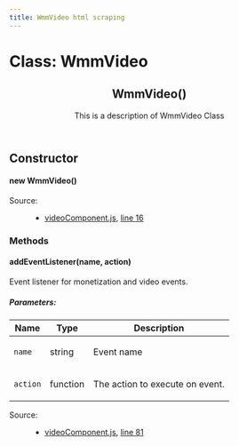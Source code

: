 ```yaml
---
title: WmmVideo html scraping
---
```


<!--link type="text/css" rel="stylesheet" href="/jsdoc/styles/prettify-tomorrow.css"></link>
<link type="text/css" rel="stylesheet" href="/jsdoc/styles/jsdoc-default.css"></link-->


<div id="main">

<h1 class="page-title">Class: WmmVideo</h1>






<section>

<header>

<h2><span class="attribs"><span class="type-signature"></span></span>WmmVideo<span class="signature">()</span><span class="type-signature"></span></h2>

<div class="class-description">This is a description of WmmVideo Class</div>


</header>

<article>
<div class="container-overview">




<h2>Constructor</h2>



<h4 class="name" id="WmmVideo"><span class="type-signature"></span>new WmmVideo<span class="signature">()</span><span class="type-signature"></span></h4>




<dl class="details">






<dt class="tag-source">Source:</dt>
<dd class="tag-source"><ul class="dummy"><li>
<a href="videoComponent.js.html">videoComponent.js</a>, <a href="videoComponent.js.html#line16">line 16</a>
</li></ul></dd>







</dl>







</div>
















<h3 class="subsection-title">Methods</h3>







<h4 class="name" id="addEventListener"><span class="type-signature"></span>addEventListener<span class="signature">(name, action)</span><span class="type-signature"></span></h4>






<div class="description">
    Event listener for monetization and video events.
</div>









<h5>Parameters:</h5>


<table class="params">
<thead>
<tr>

  <th>Name</th>


  <th>Type</th>





  <th class="last">Description</th>
</tr>
</thead>

<tbody>


<tr>

<td class="name"><code>name</code></td>


<td class="type">


<span class="param-type">string</span>



</td>





<td class="description last">Event name</td>
</tr>



<tr>

<td class="name"><code>action</code></td>


<td class="type">


<span class="param-type">function</span>



</td>





  <td class="description last">The action to execute on event.</td>
</tr>


</tbody>
</table>






<dl class="details">


























<dt class="tag-source">Source:</dt>
<dd class="tag-source"><ul class="dummy"><li>
    <a href="videoComponent.js.html">videoComponent.js</a>, <a href="videoComponent.js.html#line81">line 81</a>
</li></ul></dd>







</dl>


























</article>

</section>

</div>